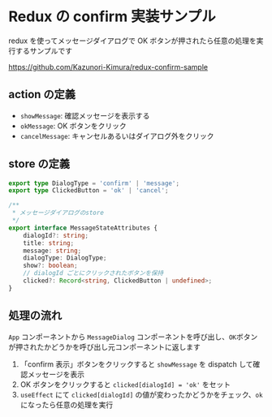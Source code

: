 # Redux の confirm 実装サンプル

redux を使ってメッセージダイアログで OK ボタンが押されたら任意の処理を実行するサンプルです

https://github.com/Kazunori-Kimura/redux-confirm-sample

## action の定義

-   `showMessage`: 確認メッセージを表示する
-   `okMessage`: OK ボタンをクリック
-   `cancelMessage`: キャンセルあるいはダイアログ外をクリック

## store の定義

```ts
export type DialogType = 'confirm' | 'message';
export type ClickedButton = 'ok' | 'cancel';

/**
 * メッセージダイアログのstore
 */
export interface MessageStateAttributes {
    dialogId?: string;
    title: string;
    message: string;
    dialogType: DialogType;
    show?: boolean;
    // dialogId ごとにクリックされたボタンを保持
    clicked?: Record<string, ClickedButton | undefined>;
}
```

## 処理の流れ

`App` コンポーネントから `MessageDialog` コンポーネントを呼び出し、`OK`ボタンが押されたかどうかを呼び出し元コンポーネントに返します

1. 「confirm 表示」ボタンをクリックすると `showMessage` を dispatch して確認メッセージを表示
2. OK ボタンをクリックすると `clicked[dialogId] = 'ok'` をセット
3. `useEffect` にて `clicked[dialogId]` の値が変わったかどうかをチェック、`ok` になったら任意の処理を実行

